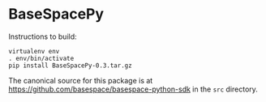 # BaseSpacePy

Instructions to build:

    virtualenv env
    . env/bin/activate
    pip install BaseSpacePy-0.3.tar.gz

The canonical source for this package is at
https://github.com/basespace/basespace-python-sdk in the `src`
directory.
